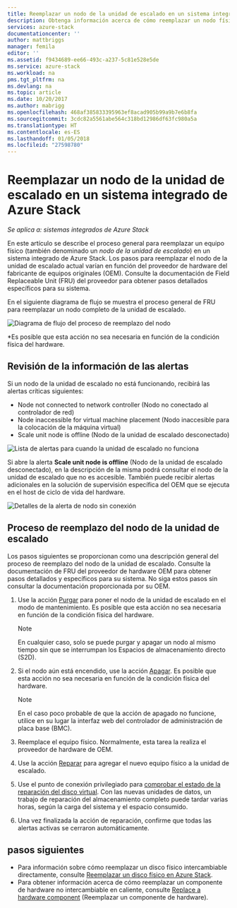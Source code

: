 ```yaml
---
title: Reemplazar un nodo de la unidad de escalado en un sistema integrado de Azure Stack | Microsoft Docs
description: Obtenga información acerca de cómo reemplazar un nodo físico de la unidad de escalado en un sistema integrado de Azure Stack.
services: azure-stack
documentationcenter: ''
author: mattbriggs
manager: femila
editor: ''
ms.assetid: f9434689-ee66-493c-a237-5c81e528e5de
ms.service: azure-stack
ms.workload: na
pms.tgt_pltfrm: na
ms.devlang: na
ms.topic: article
ms.date: 10/20/2017
ms.author: mabrigg
ms.openlocfilehash: 468af385833395963ef8acad905b99a9b7e6b8fa
ms.sourcegitcommit: 3cdc82a5561abe564c318bd12986df63fc980a5a
ms.translationtype: HT
ms.contentlocale: es-ES
ms.lasthandoff: 01/05/2018
ms.locfileid: "27598780"
---
```

# <a name="replace-a-scale-unit-node-on-an-azure-stack-integrated-system"></a>Reemplazar un nodo de la unidad de escalado en un sistema integrado de Azure Stack

*Se aplica a: sistemas integrados de Azure Stack*

En este artículo se describe el proceso general para reemplazar un equipo físico (también denominado un *nodo de la unidad de escalado*) en un sistema integrado de Azure Stack. Los pasos para reemplazar el nodo de la unidad de escalado actual varían en función del proveedor de hardware del fabricante de equipos originales (OEM). Consulte la documentación de Field Replaceable Unit (FRU) del proveedor para obtener pasos detallados específicos para su sistema.

En el siguiente diagrama de flujo se muestra el proceso general de FRU para reemplazar un nodo completo de la unidad de escalado.

![Diagrama de flujo del proceso de reemplazo del nodo](media/azure-stack-replace-node/replacenodeflow.png)

*Es posible que esta acción no sea necesaria en función de la condición física del hardware.

## <a name="review-alert-information"></a>Revisión de la información de las alertas

Si un nodo de la unidad de escalado no está funcionando, recibirá las alertas críticas siguientes:

- Node not connected to network controller (Nodo no conectado al controlador de red)
- Node inaccessible for virtual machine placement (Nodo inaccesible para la colocación de la máquina virtual)
- Scale unit node is offline (Nodo de la unidad de escalado desconectado)

![Lista de alertas para cuando la unidad de escalado no funciona](media/azure-stack-replace-node/nodedownalerts.png)

Si abre la alerta **Scale unit node is offline** (Nodo de la unidad de escalado desconectado), en la descripción de la misma podrá consultar el nodo de la unidad de escalado que no es accesible. También puede recibir alertas adicionales en la solución de supervisión específica del OEM que se ejecuta en el host de ciclo de vida del hardware.

![Detalles de la alerta de nodo sin conexión](media/azure-stack-replace-node/nodeoffline.png)

## <a name="scale-unit-node-replacement-process"></a>Proceso de reemplazo del nodo de la unidad de escalado

Los pasos siguientes se proporcionan como una descripción general del proceso de reemplazo del nodo de la unidad de escalado. Consulte la documentación de FRU del proveedor de hardware OEM para obtener pasos detallados y específicos para su sistema. No siga estos pasos sin consultar la documentación proporcionada por su OEM.

1. Use la acción [Purgar](azure-stack-node-actions.md#scale-unit-node-actions) para poner el nodo de la unidad de escalado en el modo de mantenimiento. Es posible que esta acción no sea necesaria en función de la condición física del hardware.

   > [!NOTE]
   > En cualquier caso, solo se puede purgar y apagar un nodo al mismo tiempo sin que se interrumpan los Espacios de almacenamiento directo (S2D).

2. Si el nodo aún está encendido, use la acción [Apagar](azure-stack-node-actions.md#scale-unit-node-actions). Es posible que esta acción no sea necesaria en función de la condición física del hardware.
 
   > [!NOTE]
   > En el caso poco probable de que la acción de apagado no funcione, utilice en su lugar la interfaz web del controlador de administración de placa base (BMC).

1. Reemplace el equipo físico. Normalmente, esta tarea la realiza el proveedor de hardware de OEM.
2. Use la acción [Reparar](azure-stack-node-actions.md#scale-unit-node-actions) para agregar el nuevo equipo físico a la unidad de escalado.
3. Use el punto de conexión privilegiado para [comprobar el estado de la reparación del disco virtual](azure-stack-replace-disk.md#check-the-status-of-virtual-disk-repair). Con las nuevas unidades de datos, un trabajo de reparación del almacenamiento completo puede tardar varias horas, según la carga del sistema y el espacio consumido.
4. Una vez finalizada la acción de reparación, confirme que todas las alertas activas se cerraron automáticamente.

## <a name="next-steps"></a>pasos siguientes

- Para información sobre cómo reemplazar un disco físico intercambiable directamente, consulte [Reemplazar un disco físico en Azure Stack](azure-stack-replace-disk.md). 
- Para obtener información acerca de cómo reemplazar un componente de hardware no intercambiable en caliente, consulte [Replace a hardware component](azure-stack-replace-component.md) (Reemplazar un componente de hardware).
